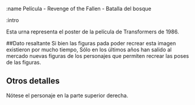 :name
Película - Revenge of the Fallen - Batalla del bosque

:intro

Esta urna representa el poster de la película de Transformers de 1986.

##Dato resaltante
Si bien las figuras pada poder recrear esta imagen existieron por mucho tiempo,
Sólo en los últimos años han salido al mercado nuevas figuras de los personajes que
permiten recrear las poses de las figuras.

## Otros detalles
Nótese el personaje en la parte superior derecha.